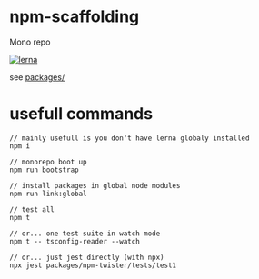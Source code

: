 # npm-scaffolding
Mono repo

[![lerna](https://img.shields.io/badge/maintained%20with-lerna-cc00ff.svg)](https://lerna.js.org/)

see [packages/](packages)

# usefull commands
```
// mainly usefull is you don't have lerna globaly installed 
npm i

// monorepo boot up
npm run bootstrap

// install packages in global node modules
npm run link:global

// test all
npm t

// or... one test suite in watch mode
npm t -- tsconfig-reader --watch

// or... just jest directly (with npx)
npx jest packages/npm-twister/tests/test1
```